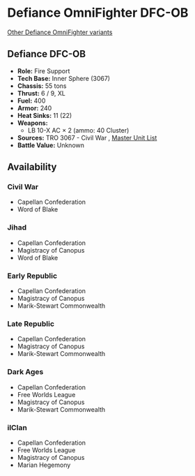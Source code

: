 # Defiance OmniFighter DFC-OB 

[Other Defiance OmniFighter variants](../defiance_omnifighter.md) 

## Defiance DFC-OB 

- **Role:** Fire Support 
- **Tech Base:** Inner Sphere (3067) 
- **Chassis:** 55 tons 
- **Thrust:** 6 / 9, XL 
- **Fuel:** 400 
- **Armor:** 240 
- **Heat Sinks:** 11 (22) 
- **Weapons:** 
  - LB 10-X AC × 2 (ammo: 40 Cluster) 
- **Sources:** TRO 3067 - Civil War , [Master Unit List](http://masterunitlist.info/Unit/Details/4062) 
- **Battle Value:** Unknown 

## Availability 

### Civil War 

- Capellan Confederation 
- Word of Blake 

### Jihad 

- Capellan Confederation 
- Magistracy of Canopus 
- Word of Blake 

### Early Republic 

- Capellan Confederation 
- Magistracy of Canopus 
- Marik-Stewart Commonwealth 

### Late Republic 

- Capellan Confederation 
- Magistracy of Canopus 
- Marik-Stewart Commonwealth 

### Dark Ages 

- Capellan Confederation 
- Free Worlds League 
- Magistracy of Canopus 
- Marik-Stewart Commonwealth 

### ilClan 

- Capellan Confederation 
- Free Worlds League 
- Magistracy of Canopus 
- Marian Hegemony 

